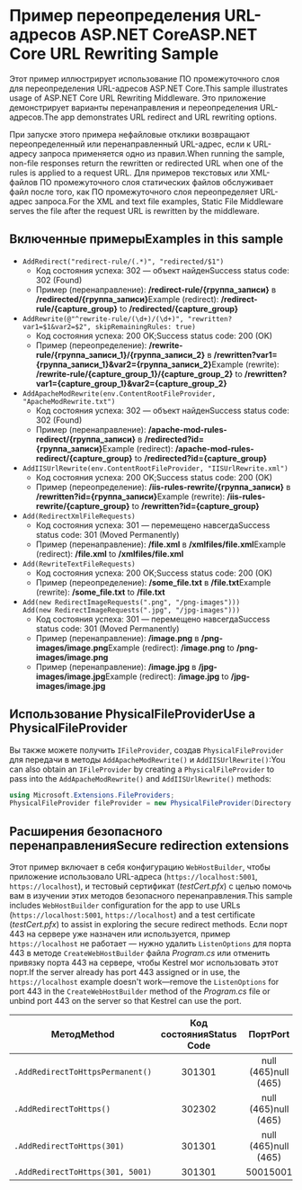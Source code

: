 # <a name="aspnet-core-url-rewriting-sample"></a><span data-ttu-id="b4b22-101">Пример переопределения URL-адресов ASP.NET Core</span><span class="sxs-lookup"><span data-stu-id="b4b22-101">ASP.NET Core URL Rewriting Sample</span></span>

<span data-ttu-id="b4b22-102">Этот пример иллюстрирует использование ПО промежуточного слоя для переопределения URL-адресов ASP.NET Core.</span><span class="sxs-lookup"><span data-stu-id="b4b22-102">This sample illustrates usage of ASP.NET Core URL Rewriting Middleware.</span></span> <span data-ttu-id="b4b22-103">Это приложение демонстрирует варианты перенаправления и переопределения URL-адресов.</span><span class="sxs-lookup"><span data-stu-id="b4b22-103">The app demonstrates URL redirect and URL rewriting options.</span></span>

<span data-ttu-id="b4b22-104">При запуске этого примера нефайловые отклики возвращают переопределенный или перенаправленный URL-адрес, если к URL-адресу запроса применяется одно из правил.</span><span class="sxs-lookup"><span data-stu-id="b4b22-104">When running the sample, non-file responses return the rewritten or redirected URL when one of the rules is applied to a request URL.</span></span> <span data-ttu-id="b4b22-105">Для примеров текстовых или XML-файлов ПО промежуточного слоя статических файлов обслуживает файл после того, как ПО промежуточного слоя переопределяет URL-адрес запроса.</span><span class="sxs-lookup"><span data-stu-id="b4b22-105">For the XML and text file examples, Static File Middleware serves the file after the request URL is rewritten by the middleware.</span></span>

## <a name="examples-in-this-sample"></a><span data-ttu-id="b4b22-106">Включенные примеры</span><span class="sxs-lookup"><span data-stu-id="b4b22-106">Examples in this sample</span></span>

* `AddRedirect("redirect-rule/(.*)", "redirected/$1")`
  - <span data-ttu-id="b4b22-107">Код состояния успеха: 302 — объект найден</span><span class="sxs-lookup"><span data-stu-id="b4b22-107">Success status code: 302 (Found)</span></span>
  - <span data-ttu-id="b4b22-108">Пример (перенаправление): **/redirect-rule/{группа_записи}** в **/redirected/{группа_записи}**</span><span class="sxs-lookup"><span data-stu-id="b4b22-108">Example (redirect): **/redirect-rule/{capture_group}** to **/redirected/{capture_group}**</span></span>
* `AddRewrite(@"^rewrite-rule/(\d+)/(\d+)", "rewritten?var1=$1&var2=$2", skipRemainingRules: true)`
  - <span data-ttu-id="b4b22-109">Код состояния успеха: 200 OK;</span><span class="sxs-lookup"><span data-stu-id="b4b22-109">Success status code: 200 (OK)</span></span>
  - <span data-ttu-id="b4b22-110">Пример (переопределение): **/rewrite-rule/{группа_записи_1}/{группа_записи_2}** в **/rewritten?var1={группа_записи_1}&var2={группа_записи_2}**</span><span class="sxs-lookup"><span data-stu-id="b4b22-110">Example (rewrite): **/rewrite-rule/{capture_group_1}/{capture_group_2}** to **/rewritten?var1={capture_group_1}&var2={capture_group_2}**</span></span>
* `AddApacheModRewrite(env.ContentRootFileProvider, "ApacheModRewrite.txt")`
  - <span data-ttu-id="b4b22-111">Код состояния успеха: 302 — объект найден</span><span class="sxs-lookup"><span data-stu-id="b4b22-111">Success status code: 302 (Found)</span></span>
  - <span data-ttu-id="b4b22-112">Пример (перенаправление): **/apache-mod-rules-redirect/{группа_записи}** в **/redirected?id={группа_записи}**</span><span class="sxs-lookup"><span data-stu-id="b4b22-112">Example (redirect): **/apache-mod-rules-redirect/{capture_group}** to **/redirected?id={capture_group}**</span></span>
* `AddIISUrlRewrite(env.ContentRootFileProvider, "IISUrlRewrite.xml")`
  - <span data-ttu-id="b4b22-113">Код состояния успеха: 200 OK;</span><span class="sxs-lookup"><span data-stu-id="b4b22-113">Success status code: 200 (OK)</span></span>
  - <span data-ttu-id="b4b22-114">Пример (переопределение): **/iis-rules-rewrite/{группа_записи}** в **/rewritten?id={группа_записи}**</span><span class="sxs-lookup"><span data-stu-id="b4b22-114">Example (rewrite): **/iis-rules-rewrite/{capture_group}** to **/rewritten?id={capture_group}**</span></span>
* `Add(RedirectXmlFileRequests)`
  - <span data-ttu-id="b4b22-115">Код состояния успеха: 301 — перемещено навсегда</span><span class="sxs-lookup"><span data-stu-id="b4b22-115">Success status code: 301 (Moved Permanently)</span></span>
  - <span data-ttu-id="b4b22-116">Пример (перенаправление): **/file.xml** в **/xmlfiles/file.xml**</span><span class="sxs-lookup"><span data-stu-id="b4b22-116">Example (redirect): **/file.xml** to **/xmlfiles/file.xml**</span></span>
* `Add(RewriteTextFileRequests)`
  - <span data-ttu-id="b4b22-117">Код состояния успеха: 200 OK;</span><span class="sxs-lookup"><span data-stu-id="b4b22-117">Success status code: 200 (OK)</span></span>
  - <span data-ttu-id="b4b22-118">Пример (переопределение): **/some_file.txt** в **/file.txt**</span><span class="sxs-lookup"><span data-stu-id="b4b22-118">Example (rewrite): **/some_file.txt** to **/file.txt**</span></span>
* `Add(new RedirectImageRequests(".png", "/png-images")))`<br>`Add(new RedirectImageRequests(".jpg", "/jpg-images")))`
  - <span data-ttu-id="b4b22-119">Код состояния успеха: 301 — перемещено навсегда</span><span class="sxs-lookup"><span data-stu-id="b4b22-119">Success status code: 301 (Moved Permanently)</span></span>
  - <span data-ttu-id="b4b22-120">Пример (перенаправление): **/image.png** в **/png-images/image.png**</span><span class="sxs-lookup"><span data-stu-id="b4b22-120">Example (redirect): **/image.png** to **/png-images/image.png**</span></span>
  - <span data-ttu-id="b4b22-121">Пример (перенаправление): **/image.jpg** в **/jpg-images/image.jpg**</span><span class="sxs-lookup"><span data-stu-id="b4b22-121">Example (redirect): **/image.jpg** to **/jpg-images/image.jpg**</span></span>

## <a name="use-a-physicalfileprovider"></a><span data-ttu-id="b4b22-122">Использование PhysicalFileProvider</span><span class="sxs-lookup"><span data-stu-id="b4b22-122">Use a PhysicalFileProvider</span></span>

<span data-ttu-id="b4b22-123">Вы также можете получить `IFileProvider`, создав `PhysicalFileProvider` для передачи в методы `AddApacheModRewrite()` и `AddIISUrlRewrite()`:</span><span class="sxs-lookup"><span data-stu-id="b4b22-123">You can also obtain an `IFileProvider` by creating a `PhysicalFileProvider` to pass into the `AddApacheModRewrite()` and `AddIISUrlRewrite()` methods:</span></span>

```csharp
using Microsoft.Extensions.FileProviders;
PhysicalFileProvider fileProvider = new PhysicalFileProvider(Directory.GetCurrentDirectory());
```

## <a name="secure-redirection-extensions"></a><span data-ttu-id="b4b22-124">Расширения безопасного перенаправления</span><span class="sxs-lookup"><span data-stu-id="b4b22-124">Secure redirection extensions</span></span>

<span data-ttu-id="b4b22-125">Этот пример включает в себя конфигурацию `WebHostBuilder`, чтобы приложение использовало URL-адреса (`https://localhost:5001`, `https://localhost`), и тестовый сертификат (*testCert.pfx*) с целью помочь вам в изучении этих методов безопасного перенаправления.</span><span class="sxs-lookup"><span data-stu-id="b4b22-125">This sample includes `WebHostBuilder` configuration for the app to use URLs (`https://localhost:5001`, `https://localhost`) and a test certificate (*testCert.pfx*) to assist in exploring the secure redirect methods.</span></span> <span data-ttu-id="b4b22-126">Если порт 443 на сервере уже назначен или используется, пример `https://localhost` не работает &mdash; нужно удалить `ListenOptions` для порта 443 в методе `CreateWebHostBuilder` файла *Program.cs* или отменить привязку порта 443 на сервере, чтобы Kestrel мог использовать этот порт.</span><span class="sxs-lookup"><span data-stu-id="b4b22-126">If the server already has port 443 assigned or in use, the `https://localhost` example doesn't work&mdash;remove the `ListenOptions` for port 443 in the `CreateWebHostBuilder` method of the *Program.cs* file or unbind port 443 on the server so that Kestrel can use the port.</span></span>

| <span data-ttu-id="b4b22-127">Метод</span><span class="sxs-lookup"><span data-stu-id="b4b22-127">Method</span></span>                           | <span data-ttu-id="b4b22-128">Код состояния</span><span class="sxs-lookup"><span data-stu-id="b4b22-128">Status Code</span></span> |    <span data-ttu-id="b4b22-129">Порт</span><span class="sxs-lookup"><span data-stu-id="b4b22-129">Port</span></span>    |
| -------------------------------- | :---------: | :--------: |
| `.AddRedirectToHttpsPermanent()` |     <span data-ttu-id="b4b22-130">301</span><span class="sxs-lookup"><span data-stu-id="b4b22-130">301</span></span>     | <span data-ttu-id="b4b22-131">null (465)</span><span class="sxs-lookup"><span data-stu-id="b4b22-131">null (465)</span></span> |
| `.AddRedirectToHttps()`          |     <span data-ttu-id="b4b22-132">302</span><span class="sxs-lookup"><span data-stu-id="b4b22-132">302</span></span>     | <span data-ttu-id="b4b22-133">null (465)</span><span class="sxs-lookup"><span data-stu-id="b4b22-133">null (465)</span></span> |
| `.AddRedirectToHttps(301)`       |     <span data-ttu-id="b4b22-134">301</span><span class="sxs-lookup"><span data-stu-id="b4b22-134">301</span></span>     | <span data-ttu-id="b4b22-135">null (465)</span><span class="sxs-lookup"><span data-stu-id="b4b22-135">null (465)</span></span> |
| `.AddRedirectToHttps(301, 5001)` |     <span data-ttu-id="b4b22-136">301</span><span class="sxs-lookup"><span data-stu-id="b4b22-136">301</span></span>     |    <span data-ttu-id="b4b22-137">5001</span><span class="sxs-lookup"><span data-stu-id="b4b22-137">5001</span></span>    |
